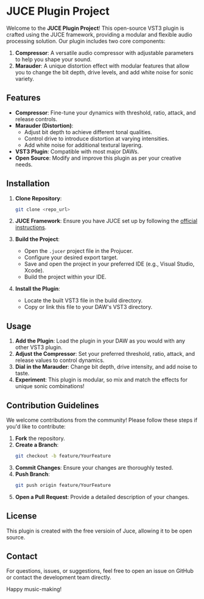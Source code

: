 # JUCE Plugin Project

Welcome to the **JUCE Plugin Project**! This open-source VST3 plugin is crafted using the JUCE framework, providing a modular and flexible audio processing solution. Our plugin includes two core components:

1. **Compressor**: A versatile audio compressor with adjustable parameters to help you shape your sound.
2. **Marauder**: A unique distortion effect with modular features that allow you to change the bit depth, drive levels, and add white noise for sonic variety.

## Features

- **Compressor**: Fine-tune your dynamics with threshold, ratio, attack, and release controls.
- **Marauder (Distortion)**:
  - Adjust bit depth to achieve different tonal qualities.
  - Control drive to introduce distortion at varying intensities.
  - Add white noise for additional textural layering.
- **VST3 Plugin**: Compatible with most major DAWs.
- **Open Source**: Modify and improve this plugin as per your creative needs.

## Installation

1. **Clone Repository**:
    ```bash
    git clone <repo_url>
    ```
2. **JUCE Framework**: Ensure you have JUCE set up by following the [official instructions](https://juce.com/get-juce).
3. **Build the Project**:
    - Open the `.jucer` project file in the Projucer.
    - Configure your desired export target.
    - Save and open the project in your preferred IDE (e.g., Visual Studio, Xcode).
    - Build the project within your IDE.

4. **Install the Plugin**:
    - Locate the built VST3 file in the build directory.
    - Copy or link this file to your DAW's VST3 directory.

## Usage

1. **Add the Plugin**: Load the plugin in your DAW as you would with any other VST3 plugin.
2. **Adjust the Compressor**: Set your preferred threshold, ratio, attack, and release values to control dynamics.
3. **Dial in the Marauder**: Change bit depth, drive intensity, and add noise to taste.
4. **Experiment**: This plugin is modular, so mix and match the effects for unique sonic combinations!

## Contribution Guidelines

We welcome contributions from the community! Please follow these steps if you'd like to contribute:

1. **Fork** the repository.
2. **Create a Branch**:
    ```bash
    git checkout -b feature/YourFeature
    ```
3. **Commit Changes**: Ensure your changes are thoroughly tested.
4. **Push Branch**:
    ```bash
    git push origin feature/YourFeature
    ```
5. **Open a Pull Request**: Provide a detailed description of your changes.

## License

This plugin is created with the free versioin of Juce, allowing it to be open source.

## Contact

For questions, issues, or suggestions, feel free to open an issue on GitHub or contact the development team directly.

Happy music-making! 
